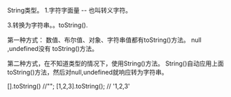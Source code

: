 <!--
 * @Author: your name
 * @Date: 2020-04-19 15:41:50
 * @LastEditTime: 2020-04-23 17:34:13
 * @LastEditors: your name
 * @Description: In User Settings Edit
 * @FilePath: /vue/Users/rainbow/Documents/工作/前端/learn/高级程序设计/操作符运算/String.md
 -->
String类型。
1.字符字面量 -- 也叫转义字符。

3.转换为字符串。。toString().

第一种方式：
数值、布尔值、对象、字符串值都有toString()方法。
null ,undefined没有 toString()方法。

第二种方式，在不知道类型的情况下，使用String()方法。
String()自动应用上面toString()方法，然后对null,undefined就响应转为字符串。


[].toString() //"";
[1,2,3].toString(); // '1,2,3'